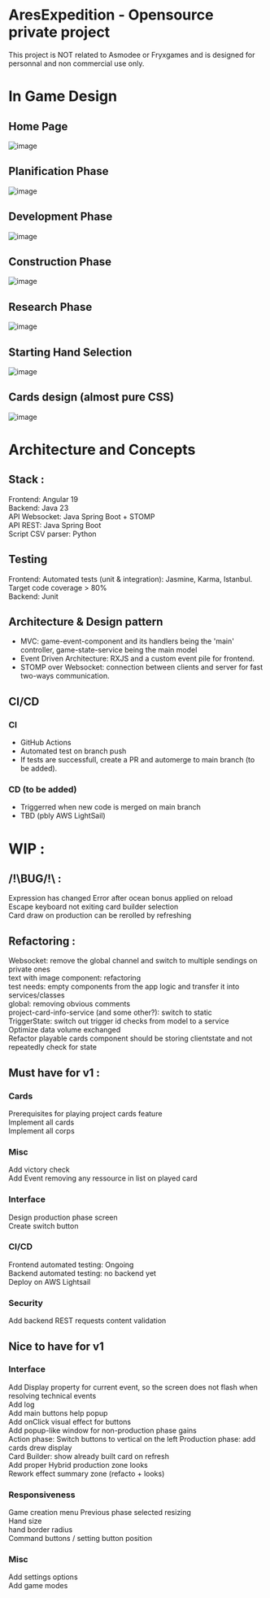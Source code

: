 # AresExpedition - Opensource private project  
This project is NOT related to Asmodee or Fryxgames and is designed for personnal and non commercial use only.

# In Game Design
## Home Page
![image](https://github.com/Mylaana/AresExpedition/blob/main/ressources/images/fullscreen_lobby.png)
## Planification Phase
![image](https://github.com/Mylaana/AresExpedition/blob/main/ressources/images/fullscreen_planification.png)
## Development Phase
![image](https://github.com/Mylaana/AresExpedition/blob/main/ressources/images/fullscreen_development.png)
## Construction Phase
![image](https://github.com/Mylaana/AresExpedition/blob/main/ressources/images/fullscreen_construction.png)
## Research Phase
![image](https://github.com/Mylaana/AresExpedition/blob/main/ressources/images/fullscreen_research.png)
## Starting Hand Selection
![image](https://github.com/Mylaana/AresExpedition/blob/main/ressources/images/fullscreen_starting_hand.png)
## Cards design (almost pure CSS)
![image](https://github.com/Mylaana/AresExpedition/blob/main/ressources/images/fullscreen_cards.png)

# Architecture and Concepts
## Stack :
Frontend: Angular 19   
Backend: Java 23   
API Websocket: Java Spring Boot + STOMP   
API REST: Java Spring Boot   
Script CSV parser: Python   

## Testing
Frontend: Automated tests (unit & integration): Jasmine, Karma, Istanbul. Target code coverage > 80%   
Backend: Junit   

## Architecture & Design pattern
- MVC: game-event-component and its handlers being the 'main' controller, game-state-service being the main model   
- Event Driven Architecture: RXJS and a custom event pile for frontend.   
- STOMP over Websocket: connection between clients and server for fast two-ways communication.   

## CI/CD
### CI
- GitHub Actions   
- Automated test on branch push   
- If tests are successfull, create a PR and automerge to main branch (to be added).   

### CD (to be added)
- Triggerred when new code is merged on main branch   
- TBD (pbly AWS LightSail)   

# WIP : 
## /!\BUG/!\ :
Expression has changed Error after ocean bonus applied on reload   
Escape keyboard not exiting card builder selection   
Card draw on production can be rerolled by refreshing   

## Refactoring :
Websocket: remove the global channel and switch to multiple sendings on private ones   
text with image component: refactoring   
test needs: empty components from the app logic and transfer it into services/classes    
global: removing obvious comments   
project-card-info-service (and some other?): switch to static   
TriggerState: switch out trigger id checks from model to a service   
Optimize data volume exchanged   
Refactor playable cards component should be storing clientstate and not repeatedly check for state   

## Must have for v1 :
### Cards
Prerequisites for playing project cards feature   
Implement all cards   
Implement all corps   

### Misc
Add victory check   
Add Event removing any ressource in list on played card   

### Interface
Design production phase screen   
Create switch button   

### CI/CD
Frontend automated testing: Ongoing   
Backend automated testing: no backend yet   
Deploy on AWS Lightsail   

### Security
Add backend REST requests content validation   

## Nice to have for v1
### Interface
Add Display property for current event, so the screen does not flash when resolving technical events   
Add log   
Add main buttons help popup   
Add onClick visual effect for buttons   
Add popup-like window for non-production phase gains   
Action phase: Switch buttons to vertical on the left
Production phase: add cards drew display   
Card Builder: show already built card on refresh   
Add proper Hybrid production zone looks   
Rework effect summary zone (refacto + looks)   

### Responsiveness
Game creation menu
Previous phase selected resizing   
Hand size   
hand border radius   
Command buttons / setting button position   

### Misc
Add settings options   
Add game modes   